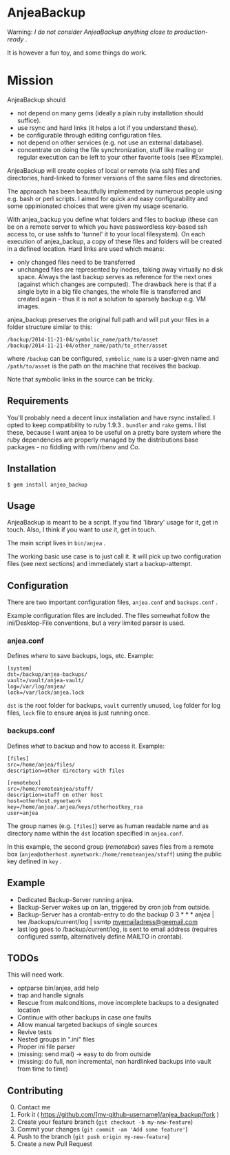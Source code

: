 # AnjeaBackup

Warning: *I do not consider AnjeaBackup anything close to production-ready* .

It is however a fun toy, and some things do work.

# Mission

AnjeaBackup should

 - not depend on many gems (ideally a plain ruby installation should suffice).
 - use rsync and hard links (it helps a lot if you understand these).
 - be configurable through editing configuration files.
 - not depend on other services (e.g. not use an external database).
 - concentrate on doing the file synchronization, stuff like mailing or regular execution can be left to your other favorite tools (see #Example).

AnjeaBackup will create copies of local or remote (via ssh) files and directories, hard-linked to former versions of the same files and directories.

The approach has been beautifully implemented by numerous people using e.g. bash or perl scripts.
I aimed for quick and easy configurability and some oppinionated choices that were given my usage scenario.

With anjea_backup you define what folders and files to backup (these can be on a remote server to which you have passwordless key-based ssh access to, or use sshfs to 'tunnel' it to your local filesystem).  On each execution of anjea_backup, a copy of these files and folders will be created in a defined location.  Hard links are used which means:
  - only changed files need to be transferred
  - unchanged files are represented by inodes, taking away virtually no disk space.  Always the last backup serves as reference for the next ones (against which changes are computed).  The drawback here is that if a single byte in a big file changes, the whole file is transferred and created again - thus it is not a solution to sparsely backup e.g. VM images.

anjea_backup preserves the original full path and will put your files in a folder structure similar to this:

    /backup/2014-11-21-04/symbolic_name/path/to/asset
    /backup/2014-11-21-04/other_name/path/to_other/asset

where `/backup` can be configured, `symbolic_name` is a user-given name and `/path/to/asset` is the path on the machine that receives the backup.

Note that symbolic links in the source can be tricky.

## Requirements

You'll probably need a decent linux installation and have rsync installed.  I opted to keep compatibility to ruby 1.9.3 .  `bundler` and `rake` gems.  I list these, because I want anjea to be useful on a pretty bare system where the ruby dependencies are properly managed by the distributions base packages - no fiddling with rvm/rbenv and Co.

## Installation

    $ gem install anjea_backup

## Usage

AnjeaBackup is meant to be a script.  If you find 'library' usage for it, get in touch.  Also, I think if you want to *use* it, get in touch.

The main script lives in `bin/anjea` .

The working basic use case is to just call it.  It will pick up two configuration files (see next sections) and immediately start a backup-attempt.

## Configuration

There are two important configuration files, `anjea.conf` and `backups.conf` .

Example configuration files are included.
The files somewhat follow the ini/Desktop-File conventions, but a *very* limited parser is used.

### anjea.conf

Defines *where* to save backups, logs, etc.  Example:

    [system]
    dst=/backup/anjea-backups/
    vault=/vault/anjea-vault/
    log=/var/log/anjea/
    lock=/var/lock/anjea.lock

`dst` is the root folder for backups, `vault` currently unused, `log` folder for log files, `lock` file to ensure anjea is just running once.

### backups.conf

Defines *what* to backup and how to access it.  Example:

    [files]
    src=/home/anjea/files/
    description=other directory with files
    
    [remotebox]
    src=/home/remoteanjea/stuff/
    description=stuff on other host
    host=otherhost.mynetwork
    key=/home/anjea/.anjea/keys/otherhostkey_rsa
    user=anjea

The group names (e.g. `[files]`) serve as human readable name and as directory name within the `dst` location specified in `anjea.conf`.

In this example, the second group (_remotebox_) saves files from a remote box (`anjea@otherhost.mynetwork:/home/remoteanjea/stuff`) using the public key defined in `key` .

## Example

* Dedicated Backup-Server running anjea.
* Backup-Server wakes up on lan, triggered by cron job from outside.
* Backup-Server has a crontab-entry to do the backup
    0 3 * * * anjea | tee /backups/current/log | ssmtp myemailadress@geemail.com 
* last log goes to /backup/current/log, is sent to email address (requires configured ssmtp, alternatively define MAILTO in crontab).

## TODOs

This will need work.

* optparse bin/anjea, add help
* trap and handle signals
* Rescue from malconditions, move incomplete backups to a designated location
* Continue with other backups in case one faults
* Allow manual targeted backups of single sources
* Revive tests
* Nested groups in ".ini" files
* Proper ini file parser
* (missing: send mail) -> easy to do from outside
* (missing: do full, non incremental, non hardlinked backups into vault from time to time)

## Contributing

0. Contact me
1. Fork it ( https://github.com/[my-github-username]/anjea_backup/fork )
2. Create your feature branch (`git checkout -b my-new-feature`)
3. Commit your changes (`git commit -am 'Add some feature'`)
4. Push to the branch (`git push origin my-new-feature`)
5. Create a new Pull Request
